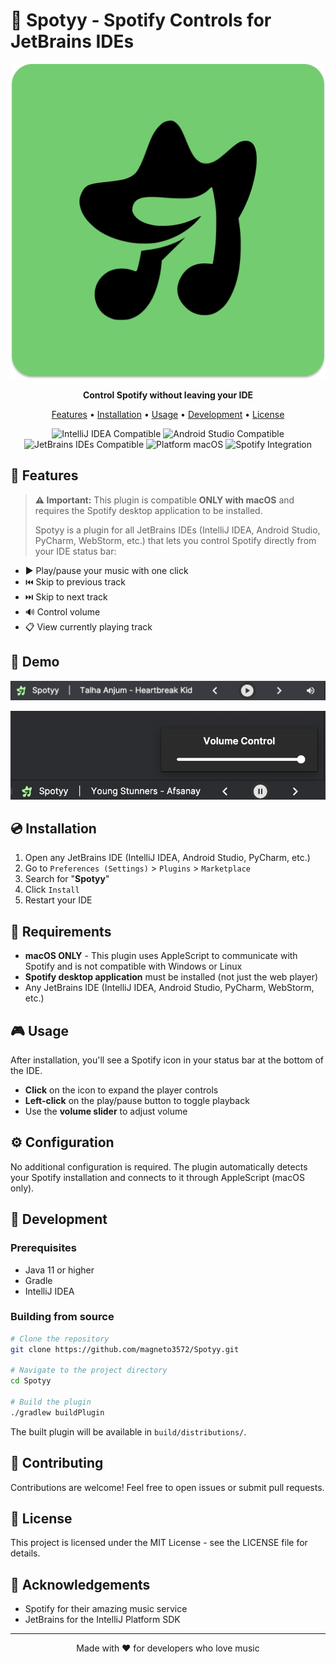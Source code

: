 # 🎵 Spotyy - Spotify Controls for JetBrains IDEs

![Spotyy Logo](src/main/resources/META-INF/pluginIcon.svg)

<p align="center">
  <b>Control Spotify without leaving your IDE</b>
</p>

<p align="center">
  <a href="#features">Features</a> •
  <a href="#installation">Installation</a> •
  <a href="#usage">Usage</a> •
  <a href="#development">Development</a> •
  <a href="#license">License</a>
</p>

<p align="center">
  <img src="https://img.shields.io/badge/IntelliJ%20IDEA-compatible-blue.svg" alt="IntelliJ IDEA Compatible"/>
  <img src="https://img.shields.io/badge/Android%20Studio-compatible-green.svg" alt="Android Studio Compatible"/>
  <img src="https://img.shields.io/badge/JetBrains%20IDEs-compatible-orange.svg" alt="JetBrains IDEs Compatible"/>
  <img src="https://img.shields.io/badge/platform-macOS-lightgrey" alt="Platform macOS"/>
  <img src="https://img.shields.io/badge/Spotify-integration-1DB954.svg" alt="Spotify Integration"/>
</p>

## 🚀 Features

> **⚠️ Important:** This plugin is compatible **ONLY with macOS** and requires the Spotify desktop application to be
> installed.
>
> Spotyy is a plugin for all JetBrains IDEs (IntelliJ IDEA, Android Studio, PyCharm, WebStorm, etc.) that lets you
> control Spotify directly from your IDE status bar:

- ▶️ Play/pause your music with one click
- ⏮️ Skip to previous track
- ⏭️ Skip to next track
- 🔊 Control volume
- 📋 View currently playing track

## 📸 Demo

<p align="center">
  <img src="src/main/resources/screenshot/screenshot1.png" alt="Spotyy Screenshot 1" width="600"/>
</p>

<p align="center">
  <img src="src/main/resources/screenshot/Screenshot2.png" alt="Spotyy Screenshot 2" width="600"/>
</p>

## 💿 Installation

1. Open any JetBrains IDE (IntelliJ IDEA, Android Studio, PyCharm, etc.)
2. Go to `Preferences (Settings)` > `Plugins` > `Marketplace`
3. Search for "**Spotyy**"
4. Click `Install`
5. Restart your IDE

## 📝 Requirements

- **macOS ONLY** - This plugin uses AppleScript to communicate with Spotify and is not compatible with Windows or Linux
- **Spotify desktop application** must be installed (not just the web player)
- Any JetBrains IDE (IntelliJ IDEA, Android Studio, PyCharm, WebStorm, etc.)

## 🎮 Usage

After installation, you'll see a Spotify icon in your status bar at the bottom of the IDE.

- **Click** on the icon to expand the player controls
- **Left-click** on the play/pause button to toggle playback
- Use the **volume slider** to adjust volume

## ⚙️ Configuration

No additional configuration is required. The plugin automatically detects your Spotify installation and connects to it
through AppleScript (macOS only).

## 🔧 Development

### Prerequisites

- Java 11 or higher
- Gradle
- IntelliJ IDEA

### Building from source

```bash
# Clone the repository
git clone https://github.com/magneto3572/Spotyy.git

# Navigate to the project directory
cd Spotyy

# Build the plugin
./gradlew buildPlugin
```

The built plugin will be available in `build/distributions/`.

## 🤝 Contributing

Contributions are welcome! Feel free to open issues or submit pull requests.

## 📜 License

This project is licensed under the MIT License - see the LICENSE file for details.

## 🙏 Acknowledgements

- Spotify for their amazing music service
- JetBrains for the IntelliJ Platform SDK

---

<p align="center">Made with ❤️ for developers who love music</p>
